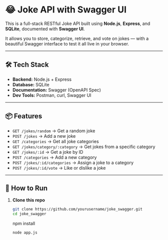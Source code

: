 # 😂 Joke API with Swagger UI

This is a full-stack RESTful Joke API built using **Node.js**, **Express**, and **SQLite**, documented with **Swagger UI**.

It allows you to store, categorize, retrieve, and vote on jokes — with a beautiful Swagger interface to test it all live in your browser.

---

## 🛠 Tech Stack

- **Backend:** Node.js + Express
- **Database:** SQLite
- **Documentation:** Swagger (OpenAPI Spec)
- **Dev Tools:** Postman, curl, Swagger UI

---

## 📦 Features

- `GET /jokes/random` → Get a random joke
- `POST /jokes` → Add a new joke
- `GET /categories` → Get all joke categories
- `GET /jokes/category/:category` → Get jokes from a specific category
- `GET /jokes/:id` → Get a joke by ID
- `POST /categories` → Add a new category
- `POST /jokes/:id/categories` → Assign a joke to a category
- `POST /jokes/:id/vote` → Like or dislike a joke

---

## 🚀 How to Run

1. **Clone this repo**
   ```bash
   git clone https://github.com/yourusername/joke_swagger.git
   cd joke_swagger
   ```
   npm install
   ```
   node app.js

   ```